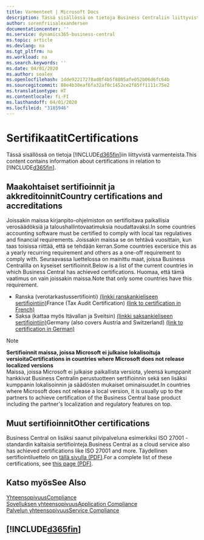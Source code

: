 ```yaml
---
title: Varmenteet | Microsoft Docs
description: Tässä sisällössä on tietoja Business Centraliin liittyvistä varmenteista.
author: sorenfriisalexandersen
documentationcenter: ''
ms.service: dynamics365-business-central
ms.topic: article
ms.devlang: na
ms.tgt_pltfrm: na
ms.workload: na
ms.search.keywords: ''
ms.date: 04/01/2020
ms.author: soalex
ms.openlocfilehash: 1dde92217278ad8f4b5f8805afe052b06d6fc64b
ms.sourcegitcommit: 88e4b30eaf6fa32af0c1452ce2f85ff1111c75e2
ms.translationtype: HT
ms.contentlocale: fi-FI
ms.lasthandoff: 04/01/2020
ms.locfileid: "3185946"
---
```

# <a name="certifications"></a><span data-ttu-id="8b437-103">Sertifikaatit</span><span class="sxs-lookup"><span data-stu-id="8b437-103">Certifications</span></span>  
<span data-ttu-id="8b437-104">Tässä sisällössä on tietoja [!INCLUDE[d365fin](../includes/d365fin_md.md)]iin liittyvistä varmenteista.</span><span class="sxs-lookup"><span data-stu-id="8b437-104">This content contains information about certifications in relation to [!INCLUDE[d365fin](../includes/d365fin_md.md)].</span></span>  

## <a name="country-certifications-and-accreditations"></a><span data-ttu-id="8b437-105">Maakohtaiset sertifioinnit ja akkreditoinnit</span><span class="sxs-lookup"><span data-stu-id="8b437-105">Country certifications and accreditations</span></span>
<span data-ttu-id="8b437-106">Joissakin maissa kirjanpito-ohjelmiston on sertifioitava paikallisia verosäädöksiä ja taloushallintovaatimuksia noudattavaksi.</span><span class="sxs-lookup"><span data-stu-id="8b437-106">In some countries accounting software must be certified to comply with local tax regulatives and financial requirements.</span></span> <span data-ttu-id="8b437-107">Joissakin maissa se on tehtävä vuosittain, kun taas toisissa riittää, että se tehdään kerran.</span><span class="sxs-lookup"><span data-stu-id="8b437-107">Some countries excersice this as a yearly recurring requirement and others as a one-off requirement to comply with.</span></span> <span data-ttu-id="8b437-108">Seuraavassa luettelossa on mainittu maat, joissa Business Centralilla on kyseiset sertifioinnit.</span><span class="sxs-lookup"><span data-stu-id="8b437-108">Below is a list of the current countries in which Business Central has achieved certifications.</span></span> <span data-ttu-id="8b437-109">Huomaa, että tämä vaatimus on vain joissakin maissa.</span><span class="sxs-lookup"><span data-stu-id="8b437-109">Note that only some countries have this requirement.</span></span>  
- <span data-ttu-id="8b437-110">Ranska (verotarkastussertifiointi) [(linkki ranskankieliseen sertifiointiin)](https://certificates.infocert.org/certificates/CERTIF-07-181-R16.pdf)</span><span class="sxs-lookup"><span data-stu-id="8b437-110">France (Tax Audit Certification) [(link to certification in French)](https://certificates.infocert.org/certificates/CERTIF-07-181-R16.pdf)</span></span> 
- <span data-ttu-id="8b437-111">Saksa (kattaa myös Itävallan ja Sveitsin) [(linkki saksankieliseen sertifiointiin)](https://www.bdo.de/de-de/themen/softwarebescheinungen/bdo/microsoft-dynamics-365-business-central)</span><span class="sxs-lookup"><span data-stu-id="8b437-111">Germany (also covers Austria and Switzerland) [(link to certification in German)](https://www.bdo.de/de-de/themen/softwarebescheinungen/bdo/microsoft-dynamics-365-business-central)</span></span>

> [!NOTE]  
>  <span data-ttu-id="8b437-112">**Sertifioinnit maissa, joissa Microsoft ei julkaise lokalisoituja versioita**</span><span class="sxs-lookup"><span data-stu-id="8b437-112">**Certifications in countries where Microsoft does not release localized versions**</span></span>  
> <span data-ttu-id="8b437-113">Maissa, joissa Microsoft ei julkaise paikallista versiota, yleensä kumppanit hankkivat Business Centralin perustuotteen sertifioinnin sekä sen lisäksi kumppanin lokalisoinnin ja säädösten mukaiset ominaisuudet.</span><span class="sxs-lookup"><span data-stu-id="8b437-113">In countries where Microsoft does not release a local version, it is usually up to the partners to achieve certification of the Business Central base product including the partner's localization and regulatory features on top.</span></span>

## <a name="other-certifications"></a><span data-ttu-id="8b437-114">Muut sertifioinnit</span><span class="sxs-lookup"><span data-stu-id="8b437-114">Other certifications</span></span>  
<span data-ttu-id="8b437-115">Business Central on lisäksi saanut pilvipalveluna esimerkiksi ISO 27001 -standardin kaltaisia sertifiointeja.</span><span class="sxs-lookup"><span data-stu-id="8b437-115">Business Central as a cloud service also has achieved certifications like ISO 27001 and more.</span></span> <span data-ttu-id="8b437-116">Täydellinen sertifiointiluettelo on [tällä sivulla (PDF)](https://aka.ms/d365-compliance-list).</span><span class="sxs-lookup"><span data-stu-id="8b437-116">For a complete list of these certifications, see [this page (PDF)](https://aka.ms/d365-compliance-list).</span></span>

## <a name="see-also"></a><span data-ttu-id="8b437-117">Katso myös</span><span class="sxs-lookup"><span data-stu-id="8b437-117">See Also</span></span>  
[<span data-ttu-id="8b437-118">Yhteensopivuus</span><span class="sxs-lookup"><span data-stu-id="8b437-118">Compliance</span></span>](compliance-overview.md)  
[<span data-ttu-id="8b437-119">Sovelluksen yhteensopivuus</span><span class="sxs-lookup"><span data-stu-id="8b437-119">Application Compliance</span></span>](compliance-application-compliance.md)  
[<span data-ttu-id="8b437-120">Palvelun yhteensopivuus</span><span class="sxs-lookup"><span data-stu-id="8b437-120">Service Compliance</span></span>](compliance-service-compliance.md)  

 ## [!INCLUDE[d365fin](../includes/free_trial_md.md)]  
 
